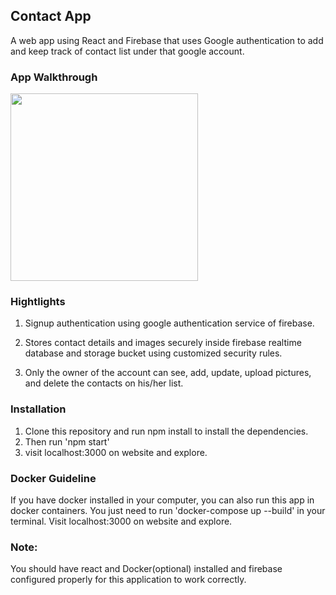 ## Contact App
A web app using React and Firebase that uses Google authentication to add and keep track of contact list under that google account. 
### App Walkthrough
<img src="./logo192.png" width=300><br>

### Hightlights
1. Signup authentication using google authentication service of firebase.

2. Stores contact details and images securely inside firebase realtime database and storage bucket using customized security rules.

3. Only the owner of the account can see, add, update, upload pictures, and delete the contacts on his/her list.

 
### Installation
1. Clone this repository and run npm install to install the dependencies.
2. Then run 'npm start' 
3. visit localhost:3000 on website and explore.
### Docker Guideline
 If you have docker installed in your computer, you can also run this app in docker containers. You just need to run 'docker-compose up --build' in your terminal. Visit localhost:3000 on website and explore.

### Note:
You should have react and Docker(optional) installed and firebase configured properly for this application to work correctly.